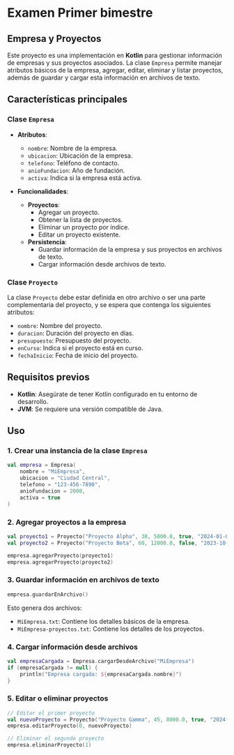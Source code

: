 # Examen Primer bimestre
## Empresa y Proyectos

Este proyecto es una implementación en **Kotlin** para gestionar información de empresas y sus proyectos asociados. La clase `Empresa` permite manejar atributos básicos de la empresa, agregar, editar, eliminar y listar proyectos, además de guardar y cargar esta información en archivos de texto.

## Características principales

### Clase `Empresa`

- **Atributos**:
  - `nombre`: Nombre de la empresa.
  - `ubicacion`: Ubicación de la empresa.
  - `telefono`: Teléfono de contacto.
  - `anioFundacion`: Año de fundación.
  - `activa`: Indica si la empresa está activa.

- **Funcionalidades**:
  - **Proyectos**:
    - Agregar un proyecto.
    - Obtener la lista de proyectos.
    - Eliminar un proyecto por índice.
    - Editar un proyecto existente.
  - **Persistencia**:
    - Guardar información de la empresa y sus proyectos en archivos de texto.
    - Cargar información desde archivos de texto.

### Clase `Proyecto`
La clase `Proyecto` debe estar definida en otro archivo o ser una parte complementaria del proyecto, y se espera que contenga los siguientes atributos:
- `nombre`: Nombre del proyecto.
- `duracion`: Duración del proyecto en días.
- `presupuesto`: Presupuesto del proyecto.
- `enCurso`: Indica si el proyecto está en curso.
- `fechaInicio`: Fecha de inicio del proyecto.

## Requisitos previos

- **Kotlin**: Asegúrate de tener Kotlin configurado en tu entorno de desarrollo.
- **JVM**: Se requiere una versión compatible de Java.

## Uso

### 1. Crear una instancia de la clase `Empresa`
```kotlin
val empresa = Empresa(
    nombre = "MiEmpresa",
    ubicacion = "Ciudad Central",
    telefono = "123-456-7890",
    anioFundacion = 2000,
    activa = true
)
```

### 2. Agregar proyectos a la empresa
```kotlin
val proyecto1 = Proyecto("Proyecto Alpha", 30, 5000.0, true, "2024-01-01")
val proyecto2 = Proyecto("Proyecto Beta", 60, 12000.0, false, "2023-10-15")

empresa.agregarProyecto(proyecto1)
empresa.agregarProyecto(proyecto2)
```

### 3. Guardar información en archivos de texto
```kotlin
empresa.guardarEnArchivo()
```
Esto genera dos archivos:
- `MiEmpresa.txt`: Contiene los detalles básicos de la empresa.
- `MiEmpresa-proyectos.txt`: Contiene los detalles de los proyectos.

### 4. Cargar información desde archivos
```kotlin
val empresaCargada = Empresa.cargarDesdeArchivo("MiEmpresa")
if (empresaCargada != null) {
    println("Empresa cargada: ${empresaCargada.nombre}")
}
```

### 5. Editar o eliminar proyectos
```kotlin
// Editar el primer proyecto
val nuevoProyecto = Proyecto("Proyecto Gamma", 45, 8000.0, true, "2024-02-01")
empresa.editarProyecto(0, nuevoProyecto)

// Eliminar el segundo proyecto
empresa.eliminarProyecto(1)
```
